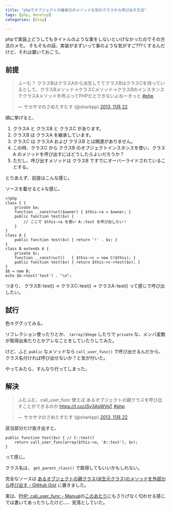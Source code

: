 ```yaml
---
title: "phpでオブジェクトの継承元のメソッドを別のクラスから呼び出す方法"
tags: [php, develop]
categories: [blog]

---
```


phpで実装上どうしてもタイトルのような事をしないといけなかったのでその方法のメモ。 そもそもの話、実装がまずいって事のような気がすご???くするんだけど、それは置いておこう。

## 前提

<blockquote class="twitter-tweet" lang="ja"><p>
ふーむ？ クラスBはクラスAから派生しててクラスBはクラスCを持っているとして、クラスBメソッド→クラスCメソッド→クラスBのインスタンスでクラスAメソッドを呼ぶってPHPだとできないよねーきっと <a href="https://twitter.com/search?q=%23php&src=hash">#php</a>
</p>&mdash; サカサマのさめたすたす (@sharkpp) 
<a href="https://twitter.com/sharkpp/statuses/403886288173932544">2013, 11月 22</a>
</blockquote>

順に挙げると、

  1. クラスA と クラスB と クラスC があります。
  2. クラスB は クラスA を継承しています。
  3. クラスC は クラスA および クラスB とは関連がありません。
  4. この時、クラスC から クラスB のオブジェクトインスタンスを使い、クラスA のメソッドを呼び出すにはどうしたらよいだろうか？
  5. ただし、呼び出すメソッドは クラスB ですでにオーバーライドされていることする。

とりあえず、前提はこんな感じ。

ソースを載せると↓な感じ。

    <?php
    class C {
        private $a;
        function __construct($owner) { $this->a = $owner; }
        public function test($v) {
            // ここで $this->a を使い A::test を呼び出したい！
        }
    }
    class A {
        public function test($v) { return '!' . $v; }
    }
    class B extends A {
        private $c;
        function __construct()   { $this->c = new C($this); }
        public function test($v) { return $this->c->test($v); }
    }
    $b = new B;
    echo $b->test('test') . "\n";
    

つまり、 クラスB::test() → クラスC::test() → クラスA::test() って感じで呼び出したい。

## 試行

色々ググってみる。

リフレクション使ったりとか、 `(array)$hoge` したりで `private` な、メンバ変数が取得出来たりとかアレなことをしていたりしてみた。

けど、ふと `public` なメソッドなら `call_user_func()` で呼び出せるんだから、クラス名付ければ呼び出せないか？と気が付いた。

やってみたら、すんなり行ってしまった。

## 解決

<blockquote class="twitter-tweet" lang="ja"><p>
ふむふむ、call_user_func 使えば あるオブジェクトの親クラスを呼び出すことができるのか <a href="https://t.co/JSy3AsWVqT">https://t.co/JSy3AsWVqT</a> <a href="https://twitter.com/search?q=%23php&src=hash">#php</a>
</p>&mdash; サカサマのさめたすたす (@sharkpp) 
<a href="https://twitter.com/sharkpp/statuses/403901924862218240">2013, 11月 22</a>
</blockquote>

該当部分だけ抜き出すと、

    public function test($v) { // C::test()
        return call_user_func(array($this->a, 'A::test'), $v);
    }
    

って感じ。

クラス名は、 `get_parent_class()` で取得してもいいかもしれない。

完全なソースは [あるオブジェクトの親クラス(派生元クラス)のメソッドを外部から呼び出す - GitHub Gist][1] に置きました。

 [1]: https://gist.github.com/sharkpp/7601323#file-gistfile1-php

実は、[PHP: call\_user\_func - Manual][2]の[このあたり][3]にもさりげなく匂わせる感じでは書いてあったりしたけど、、、見落としていた。

 [2]: http://www.php.net/manual/ja/function.call-user-func.php
 [3]: http://www.php.net/manual/ja/function.call-user-func.php#106391